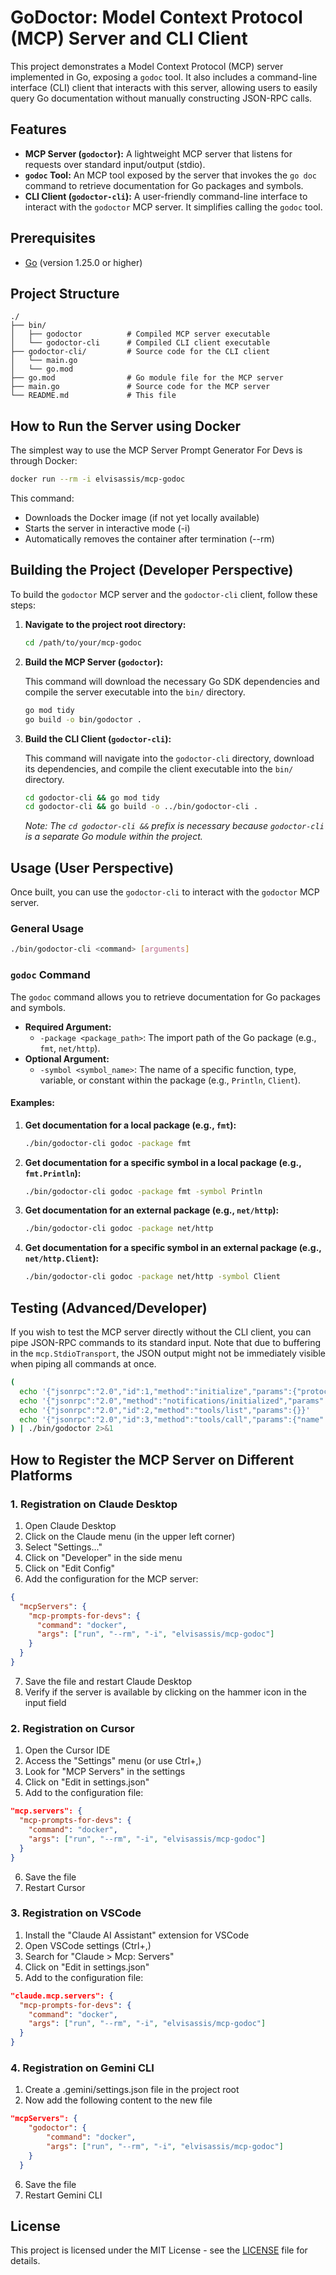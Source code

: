 # GoDoctor: Model Context Protocol (MCP) Server and CLI Client

This project demonstrates a Model Context Protocol (MCP) server implemented in Go, exposing a `godoc` tool. It also includes a command-line interface (CLI) client that interacts with this server, allowing users to easily query Go documentation without manually constructing JSON-RPC calls.

## Features

- **MCP Server (`godoctor`):** A lightweight MCP server that listens for requests over standard input/output (stdio).
- **`godoc` Tool:** An MCP tool exposed by the server that invokes the `go doc` command to retrieve documentation for Go packages and symbols.
- **CLI Client (`godoctor-cli`):** A user-friendly command-line interface to interact with the `godoctor` MCP server. It simplifies calling the `godoc` tool.

## Prerequisites

- [Go](https://go.dev/dl/) (version 1.25.0 or higher)

## Project Structure

```
./
├── bin/
│   ├── godoctor          # Compiled MCP server executable
│   └── godoctor-cli      # Compiled CLI client executable
├── godoctor-cli/         # Source code for the CLI client
│   └── main.go
│   └── go.mod
├── go.mod                # Go module file for the MCP server
├── main.go               # Source code for the MCP server
└── README.md             # This file
```
## How to Run the Server using Docker

The simplest way to use the MCP Server Prompt Generator For Devs is through Docker:

```bash
docker run --rm -i elvisassis/mcp-godoc
```

This command:
- Downloads the Docker image (if not yet locally available)
- Starts the server in interactive mode (-i)
- Automatically removes the container after termination (--rm)

## Building the Project (Developer Perspective)

To build the `godoctor` MCP server and the `godoctor-cli` client, follow these steps:

1.  **Navigate to the project root directory:**

    ```bash
    cd /path/to/your/mcp-godoc
    ```

2.  **Build the MCP Server (`godoctor`):**

    This command will download the necessary Go SDK dependencies and compile the server executable into the `bin/` directory.

    ```bash
    go mod tidy
    go build -o bin/godoctor .
    ```

3.  **Build the CLI Client (`godoctor-cli`):**

    This command will navigate into the `godoctor-cli` directory, download its dependencies, and compile the client executable into the `bin/` directory.

    ```bash
    cd godoctor-cli && go mod tidy
    cd godoctor-cli && go build -o ../bin/godoctor-cli .
    ```

    *Note: The `cd godoctor-cli &&` prefix is necessary because `godoctor-cli` is a separate Go module within the project.*

## Usage (User Perspective)

Once built, you can use the `godoctor-cli` to interact with the `godoctor` MCP server.

### General Usage

```bash
./bin/godoctor-cli <command> [arguments]
```

### `godoc` Command

The `godoc` command allows you to retrieve documentation for Go packages and symbols.

-   **Required Argument:**
    -   `-package <package_path>`: The import path of the Go package (e.g., `fmt`, `net/http`).
-   **Optional Argument:**
    -   `-symbol <symbol_name>`: The name of a specific function, type, variable, or constant within the package (e.g., `Println`, `Client`).

#### Examples:

1.  **Get documentation for a local package (e.g., `fmt`):**

    ```bash
    ./bin/godoctor-cli godoc -package fmt
    ```

2.  **Get documentation for a specific symbol in a local package (e.g., `fmt.Println`):**

    ```bash
    ./bin/godoctor-cli godoc -package fmt -symbol Println
    ```

3.  **Get documentation for an external package (e.g., `net/http`):**

    ```bash
    ./bin/godoctor-cli godoc -package net/http
    ```

4.  **Get documentation for a specific symbol in an external package (e.g., `net/http.Client`):**

    ```bash
    ./bin/godoctor-cli godoc -package net/http -symbol Client
    ```

## Testing (Advanced/Developer)

If you wish to test the MCP server directly without the CLI client, you can pipe JSON-RPC commands to its standard input. Note that due to buffering in the `mcp.StdioTransport`, the JSON output might not be immediately visible when piping all commands at once.

```bash
(
  echo '{"jsonrpc":"2.0","id":1,"method":"initialize","params":{"protocolVersion":"2025-06-18"}}'
  echo '{"jsonrpc":"2.0","method":"notifications/initialized","params":{}}'
  echo '{"jsonrpc":"2.0","id":2,"method":"tools/list","params":{}}'
  echo '{"jsonrpc":"2.0","id":3,"method":"tools/call","params":{"name":"godoc","arguments":{"package":"fmt"}}}'
) | ./bin/godoctor 2>&1
```

## How to Register the MCP Server on Different Platforms

### 1. Registration on Claude Desktop

1. Open Claude Desktop
2. Click on the Claude menu (in the upper left corner)
3. Select "Settings..."
4. Click on "Developer" in the side menu
5. Click on "Edit Config"
6. Add the configuration for the MCP server:

```json
{
  "mcpServers": {
    "mcp-prompts-for-devs": {
      "command": "docker",
      "args": ["run", "--rm", "-i", "elvisassis/mcp-godoc"]
    }
  }
}
```

7. Save the file and restart Claude Desktop
8. Verify if the server is available by clicking on the hammer icon in the input field

### 2. Registration on Cursor

1. Open the Cursor IDE
2. Access the "Settings" menu (or use Ctrl+,)
3. Look for "MCP Servers" in the settings
4. Click on "Edit in settings.json"
5. Add to the configuration file:

```json
"mcp.servers": {
  "mcp-prompts-for-devs": {
    "command": "docker",
    "args": ["run", "--rm", "-i", "elvisassis/mcp-godoc"]
  }
}
```

6. Save the file
7. Restart Cursor

### 3. Registration on VSCode

1. Install the "Claude AI Assistant" extension for VSCode
2. Open VSCode settings (Ctrl+,)
3. Search for "Claude > Mcp: Servers" 
4. Click on "Edit in settings.json"
5. Add to the configuration file:

```json
"claude.mcp.servers": {
  "mcp-prompts-for-devs": {
    "command": "docker",
    "args": ["run", "--rm", "-i", "elvisassis/mcp-godoc"]
  }
}
```
### 4. Registration on Gemini CLI

1. Create a .gemini/settings.json file in the project root
2. Now add the following content to the new file
```json
"mcpServers": {
    "godoctor": {
        "command": "docker",
        "args": ["run", "--rm", "-i", "elvisassis/mcp-godoc"]
    }
  }
```
6. Save the file
7. Restart Gemini CLI

## License

This project is licensed under the MIT License - see the [LICENSE](LICENSE) file for details.
